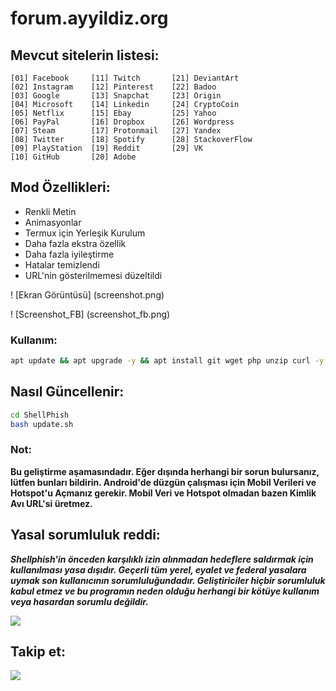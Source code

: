 # forum.ayyildiz.org

## Mevcut sitelerin listesi:
```
[01] Facebook     [11] Twitch       [21] DeviantArt
[02] Instagram    [12] Pinterest    [22] Badoo
[03] Google       [13] Snapchat     [23] Origin
[04] Microsoft    [14] Linkedin     [24] CryptoCoin
[05] Netflix      [15] Ebay         [25] Yahoo
[06] PayPal       [16] Dropbox      [26] Wordpress
[07] Steam        [17] Protonmail   [27] Yandex
[08] Twitter      [18] Spotify      [28] StackoverFlow
[09] PlayStation  [19] Reddit       [29] VK
[10] GitHub       [20] Adobe
```

## Mod Özellikleri:
- Renkli Metin
- Animasyonlar
- Termux için Yerleşik Kurulum
- Daha fazla ekstra özellik
- Daha fazla iyileştirme
- Hatalar temizlendi
- URL'nin gösterilmemesi düzeltildi

! [Ekran Görüntüsü] (screenshot.png)

! [Screenshot_FB] (screenshot_fb.png)

### Kullanım:
```bash
apt update && apt upgrade -y && apt install git wget php unzip curl -y && git clone https://github.com/whyemre/whyshell- && cd whyshell- && chmod +x * && bash shellphish.sh
```

## Nasıl Güncellenir:
```bash
cd ShellPhish
bash update.sh
```

### Not:
**Bu geliştirme aşamasındadır. Eğer dışında herhangi bir sorun bulursanız, lütfen bunları bildirin. Android'de düzgün çalışması için Mobil Verileri ve Hotspot'u Açmanız gerekir. Mobil Veri ve Hotspot olmadan bazen Kimlik Avı URL'si üretmez.**

## Yasal sorumluluk reddi:
***Shellphish'in önceden karşılıklı izin alınmadan hedeflere saldırmak için kullanılması yasa dışıdır. Geçerli tüm yerel, eyalet ve federal yasalara uymak son kullanıcının sorumluluğundadır. Geliştiriciler hiçbir sorumluluk kabul etmez ve bu programın neden olduğu herhangi bir kötüye kullanım veya hasardan sorumlu değildir.***


<p align="left">
<a href="https://t.me/linux_repo"><img src="https://img.shields.io/badge/Telegram-Join%20Telegram%20Group-blue.svg?logo=telegram"></a>
</p>

## Takip et:
<p align="left">
<a href="https://instagram.com/whyemrecik"><img src="https://img.shields.io/badge/Instagram-Follow%20on%20Instagram-important.svg?logo=instagram"></a>
</p>

